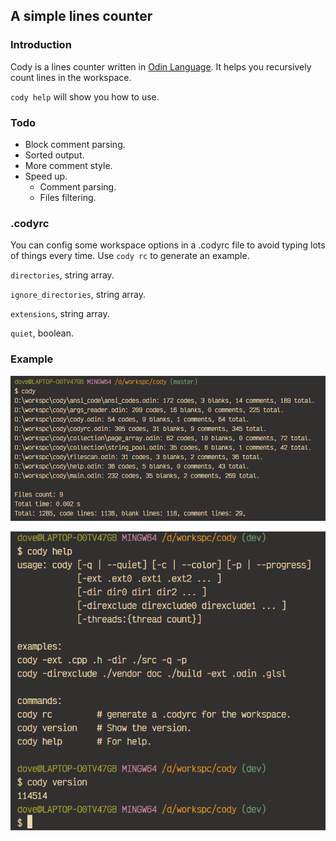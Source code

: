## A simple lines counter

### Introduction
Cody is a lines counter written in [Odin Language](https://odin-lang.org). 
It helps you recursively count lines in the workspace.

`cody help` will show you how to use.

### Todo
- Block comment parsing. 
- Sorted output.
- More comment style. 
- Speed up.
  - Comment parsing.
  - Files filtering.

### .codyrc
You can config some workspace options in a .codyrc file to avoid
typing lots of things every time. Use `cody rc` to generate an example.

`directories`, string array.

`ignore_directories`, string array.

`extensions`, string array.

`quiet`, boolean.

### Example

![example](./images/example-0.png)

![example-help](./images/example-help.png)
